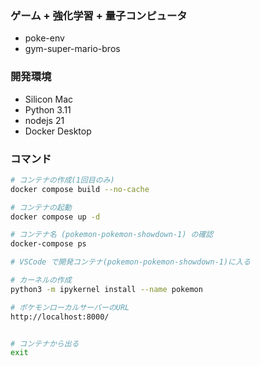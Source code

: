 ### ゲーム + 強化学習 + 量子コンピュータ

- poke-env
- gym-super-mario-bros

### 開発環境

- Silicon Mac
- Python 3.11
- nodejs 21
- Docker Desktop

### コマンド

```sh
# コンテナの作成(1回目のみ)
docker compose build --no-cache

# コンテナの起動
docker compose up -d

# コンテナ名 (pokemon-pokemon-showdown-1) の確認
docker-compose ps

# VSCode で開発コンテナ(pokemon-pokemon-showdown-1)に入る

# カーネルの作成
python3 -m ipykernel install --name pokemon

# ポケモンローカルサーバーのURL
http://localhost:8000/


# コンテナから出る
exit
```
